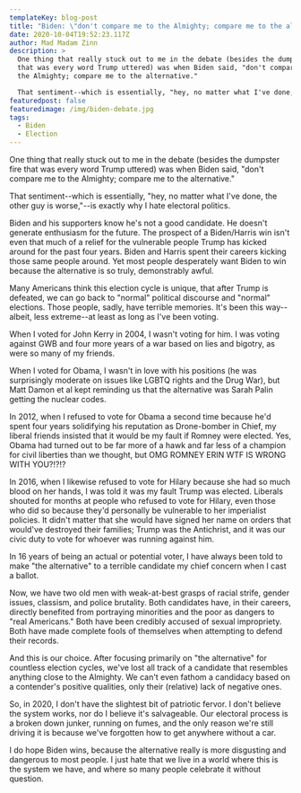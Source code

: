 ```yaml
---
templateKey: blog-post
title: "Biden: \"don't compare me to the Almighty; compare me to the alternative.\""
date: 2020-10-04T19:52:23.117Z
author: Mad Madam Zinn
description: >
  One thing that really stuck out to me in the debate (besides the dumpster fire
  that was every word Trump uttered) was when Biden said, "don't compare me to
  the Almighty; compare me to the alternative." 

  That sentiment--which is essentially, "hey, no matter what I've done, the other guy is worse,"--is exactly why I hate electoral politics. 
featuredpost: false
featuredimage: /img/biden-debate.jpg
tags:
  - Biden
  - Election
---
```

One thing that really stuck out to me in the debate (besides the dumpster fire that was every word Trump uttered) was when Biden said, "don't compare me to the Almighty; compare me to the alternative."

That sentiment--which is essentially, "hey, no matter what I've done, the other guy is worse,"--is exactly why I hate electoral politics.

Biden and his supporters know he's not a good candidate. He doesn't generate enthusiasm for the future. The prospect of a Biden/Harris win isn't even that much of a relief for the vulnerable people Trump has kicked around for the past four years. Biden and Harris spent their careers kicking those same people around. Yet most people desperately want Biden to win because the alternative is so truly, demonstrably awful.

Many Americans think this election cycle is unique, that after Trump is defeated, we can go back to "normal" political discourse and "normal" elections. Those people, sadly, have terrible memories. It's been this way--albeit, less extreme--at least as long as I've been voting.

When I voted for John Kerry in 2004, I wasn't voting for him. I was voting against GWB and four more years of a war based on lies and bigotry, as were so many of my friends.

When I voted for Obama, I wasn't in love with his positions (he was surprisingly moderate on issues like LGBTQ rights and the Drug War), but Matt Damon et al kept reminding us that the alternative was Sarah Palin getting the nuclear codes.

In 2012, when I refused to vote for Obama a second time because he'd spent four years solidifying his reputation as Drone-bomber in Chief, my liberal friends insisted that it would be my fault if Romney were elected. Yes, Obama had turned out to be far more of a hawk and far less of a champion for civil liberties than we thought, but OMG ROMNEY ERIN WTF IS WRONG WITH YOU?!?!?

In 2016, when I likewise refused to vote for Hilary because she had so much blood on her hands, I was told it was my fault Trump was elected. Liberals shouted for months at people who refused to vote for Hilary, even those who did so because they'd personally be vulnerable to her imperialist policies. It didn't matter that she would have signed her name on orders that would've destroyed their families; Trump was the Antichrist, and it was our civic duty to vote for whoever was running against him.

In 16 years of being an actual or potential voter, I have always been told to make "the alternative" to a terrible candidate my chief concern when I cast a ballot.

Now, we have two old men with weak-at-best grasps of racial strife, gender issues, classism, and police brutality. Both candidates have, in their careers, directly benefited from portraying minorities and the poor as dangers to "real Americans." Both have been credibly accused of sexual impropriety. Both have made complete fools of themselves when attempting to defend their records.

And this is our choice. After focusing primarily on "the alternative" for countless election cycles, we've lost all track of a candidate that resembles anything close to the Almighty. We can't even fathom a candidacy based on a contender's positive qualities, only their (relative) lack of negative ones.

So, in 2020, I don't have the slightest bit of patriotic fervor. I don't believe the system works, nor do I believe it's salvageable. Our electoral process is a broken down junker, running on fumes, and the only reason we're still driving it is because we've forgotten how to get anywhere without a car.

I do hope Biden wins, because the alternative really is more disgusting and dangerous to most people. I just hate that we live in a world where this is the system we have, and where so many people celebrate it without question.